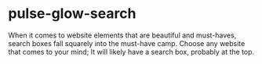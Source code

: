 # pulse-glow-search
When it comes to website elements that are beautiful and must-haves, search boxes fall squarely into the must-have camp. Choose any website that comes to your mind; It will likely have a search box, probably at the top.

